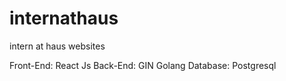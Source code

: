 # internathaus
intern at haus websites


Front-End: React Js
Back-End: GIN Golang
Database: Postgresql

